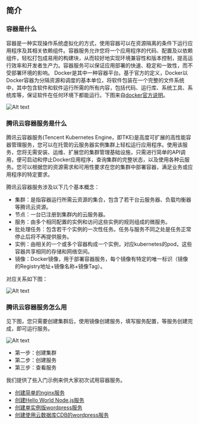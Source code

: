 ## 简介 

### 容器是什么
容器是一种实现操作系统虚拟化的方式，使用容器可以在资源隔离的条件下运行应用程序及其相关依赖组件。容器服务允许您将一个应用程序的代码、配置及以依赖组件，轻松打包成易用的构建块，从而较好地实现环境兼容性和版本控制，提高运行效率和开发者生产力。容器服务可以保证应用部署的快速、稳定和一致性，而不受部署环境的影响。
Docker是其中一种容器平台。基于官方的定义，Docker以Docker容器为分隔资源和调度的基本单位，将软件包装在一个完整的文件系统中，其中包含软件和软件运行所需的所有内容，包括代码、运行库、系统工具、系统库等，保证软件在任何环境下都能运行。下图来自[docker官方说明](https://www.docker.com/what-docker)。

![Alt text](https://mc.qcloudimg.com/static/img/3bdd67129c8cee8965898f267d7b881f/Image+057.png)

### 腾讯云容器服务是什么
腾讯云容器服务(Tencent Kubernetes Engine，即TKE)是高度可扩展的高性能容器管理服务，您可以在托管的云服务器实例集群上轻松运行应用程序。使用该服务，您将无需安装、运维、扩展您的集群管理基础设施，只需进行简单的API调用，便可启动和停止Docker应用程序，查询集群的完整状态，以及使用各种云服务。您可以根据您的资源需求和可用性要求在您的集群中部署容器，满足业务或应用程序的特定要求。

腾讯云容器服务涉及以下几个基本概念：

- 集群：是指容器运行所需云资源的集合，包含了若干台云服务器、负载均衡器等腾讯云资源。
- 节点：一台已注册到集群内的云服务器。
- 服务：由多个相同配置的实例和访问这些实例的规则组成的微服务。
- 批处理任务：包含若干个实例的一次性任务。任务与服务不同之处是任务正常停止后将不再提供服务。
- 实例：由相关的一个或多个容器构成一个实例，对应kubernetes的pod，这些容器共享相同的存储和网络空间。
- 镜像：Docker镜像，用于部署容器服务，每个镜像有特定的唯一标识（镜像的Registry地址+镜像名称+镜像Tag）。

对应关系如下图：

![Alt text](https://mc.qcloudimg.com/static/img/6ee1f51af42271069c9a46d46731370e/Image+053.png)


### 腾讯云容器服务怎么用
见下图，您只需要创建集群后，使用镜像创建服务，填写服务配置，等服务创建完成，即可运行服务。

![Alt text](https://mc.qcloudimg.com/static/img/cb0d84fd7c9547d492ab07f2992093d1/Image+054.png)

- 第一步：创建集群
- 第二步：创建服务
- 第三步：查看服务

我们提供了些入门示例来供大家初次试用容器服务。

- [创建简单的nginx服务](https://cloud.tencent.com/document/product/457/7851)
- [创建Hello World Node.js服务](https://cloud.tencent.com/document/product/457/7204)
- [创建单实例版wordpress服务](https://cloud.tencent.com/document/product/457/7205)
- [创建使用云数据库CDB的wordpress服务](https://cloud.tencent.com/document/product/457/7447)
